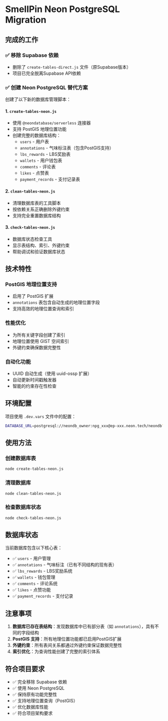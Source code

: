 # SmellPin Neon PostgreSQL Migration

## 完成的工作

### ✅ 移除 Supabase 依赖
- 删除了 `create-tables-direct.js` 文件（原Supabase版本）
- 项目已完全脱离Supabase API依赖

### ✅ 创建 Neon PostgreSQL 替代方案
创建了以下新的数据库管理脚本：

#### 1. `create-tables-neon.js`
- 使用 `@neondatabase/serverless` 连接器
- 支持 PostGIS 地理位置功能
- 创建完整的数据库结构：
  - `users` - 用户表
  - `annotations` - 气味标注表（包含PostGIS支持）
  - `lbs_rewards` - LBS奖励表
  - `wallets` - 用户钱包表
  - `comments` - 评论表
  - `likes` - 点赞表
  - `payment_records` - 支付记录表

#### 2. `clean-tables-neon.js`
- 清理数据库表的工具脚本
- 按依赖关系正确删除外键约束
- 支持完全重置数据库结构

#### 3. `check-tables-neon.js`
- 数据库状态检查工具
- 显示表结构、索引、外键约束
- 帮助调试和验证数据库状态

## 技术特性

### PostGIS 地理位置支持
- 启用了 PostGIS 扩展
- `annotations` 表包含自动生成的地理位置字段
- 支持高效的地理位置查询和索引

### 性能优化
- 为所有关键字段创建了索引
- 地理位置使用 GIST 空间索引
- 外键约束确保数据完整性

### 自动化功能
- UUID 自动生成（使用 uuid-ossp 扩展）
- 自动更新时间戳触发器
- 智能的约束存在性检查

## 环境配置

项目使用 `.dev.vars` 文件中的配置：
```bash
DATABASE_URL=postgresql://neondb_owner:npg_xxx@ep-xxx.neon.tech/neondb?sslmode=require
```

## 使用方法

### 创建数据库表
```bash
node create-tables-neon.js
```

### 清理数据库
```bash
node clean-tables-neon.js
```

### 检查数据库状态
```bash
node check-tables-neon.js
```

## 数据库状态

当前数据库包含以下核心表：
- ✅ `users` - 用户管理
- ✅ `annotations` - 气味标注（已有不同结构的现有表）
- ✅ `lbs_rewards` - LBS奖励系统
- ✅ `wallets` - 钱包管理
- ✅ `comments` - 评论系统
- ✅ `likes` - 点赞功能
- ✅ `payment_records` - 支付记录

## 注意事项

1. **数据库已存在表结构**：发现数据库中已有部分表（如 `annotations`），具有不同的字段结构
2. **PostGIS 支持**：所有地理位置功能都已启用PostGIS扩展
3. **外键约束**：所有表间关系都通过外键约束保证数据完整性
4. **索引优化**：为查询性能创建了完整的索引体系

## 符合项目要求

- ✅ 完全移除 Supabase 依赖
- ✅ 使用 Neon PostgreSQL
- ✅ 保持原有功能完整性
- ✅ 支持地理位置查询（PostGIS）
- ✅ 优化数据库性能
- ✅ 符合项目架构要求